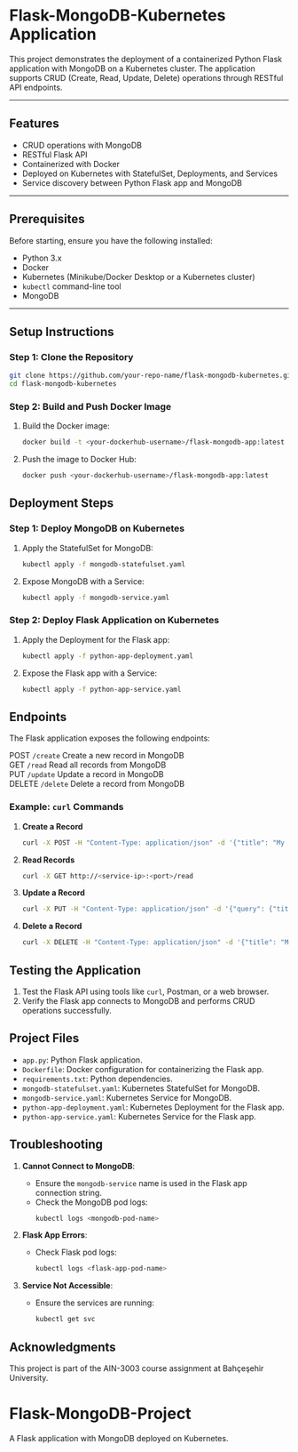 
# Flask-MongoDB-Kubernetes Application

This project demonstrates the deployment of a containerized Python Flask application with MongoDB on a Kubernetes cluster. The application supports CRUD (Create, Read, Update, Delete) operations through RESTful API endpoints.

---

## Features
- CRUD operations with MongoDB
- RESTful Flask API
- Containerized with Docker
- Deployed on Kubernetes with StatefulSet, Deployments, and Services
- Service discovery between Python Flask app and MongoDB

---

## Prerequisites
Before starting, ensure you have the following installed:
- Python 3.x
- Docker
- Kubernetes (Minikube/Docker Desktop or a Kubernetes cluster)
- `kubectl` command-line tool
- MongoDB

---

## Setup Instructions

### Step 1: Clone the Repository
```bash
git clone https://github.com/your-repo-name/flask-mongodb-kubernetes.git
cd flask-mongodb-kubernetes
```

### Step 2: Build and Push Docker Image
1. Build the Docker image:
    ```bash
    docker build -t <your-dockerhub-username>/flask-mongodb-app:latest .
    ```
2. Push the image to Docker Hub:
    ```bash
    docker push <your-dockerhub-username>/flask-mongodb-app:latest
    ```



## Deployment Steps

### Step 1: Deploy MongoDB on Kubernetes
1. Apply the StatefulSet for MongoDB:
    ```bash
    kubectl apply -f mongodb-statefulset.yaml
    ```
2. Expose MongoDB with a Service:
    ```bash
    kubectl apply -f mongodb-service.yaml
    ```

### Step 2: Deploy Flask Application on Kubernetes
1. Apply the Deployment for the Flask app:
    ```bash
    kubectl apply -f python-app-deployment.yaml
    ```
2. Expose the Flask app with a Service:
    ```bash
    kubectl apply -f python-app-service.yaml
    ```


## Endpoints
The Flask application exposes the following endpoints:

 POST    `/create`   Create a new record in MongoDB      
 GET     `/read`     Read all records from MongoDB       
 PUT     `/update`   Update a record in MongoDB          
 DELETE  `/delete`   Delete a record from MongoDB        

### Example: `curl` Commands
1. **Create a Record**
    ```bash
    curl -X POST -H "Content-Type: application/json" -d '{"title": "My Book", "author": "John Doe"}' http://<service-ip>:<port>/create
    ```
2. **Read Records**
    ```bash
    curl -X GET http://<service-ip>:<port>/read
    ```
3. **Update a Record**
    ```bash
    curl -X PUT -H "Content-Type: application/json" -d '{"query": {"title": "My Book"}, "update": {"author": "Jane Doe"}}' http://<service-ip>:<port>/update
    ```
4. **Delete a Record**
    ```bash
    curl -X DELETE -H "Content-Type: application/json" -d '{"title": "My Book"}' http://<service-ip>:<port>/delete
    ```



## Testing the Application
1. Test the Flask API using tools like `curl`, Postman, or a web browser.
2. Verify the Flask app connects to MongoDB and performs CRUD operations successfully.



## Project Files
- `app.py`: Python Flask application.
- `Dockerfile`: Docker configuration for containerizing the Flask app.
- `requirements.txt`: Python dependencies.
- `mongodb-statefulset.yaml`: Kubernetes StatefulSet for MongoDB.
- `mongodb-service.yaml`: Kubernetes Service for MongoDB.
- `python-app-deployment.yaml`: Kubernetes Deployment for the Flask app.
- `python-app-service.yaml`: Kubernetes Service for the Flask app.



## Troubleshooting
1. **Cannot Connect to MongoDB**:
   - Ensure the `mongodb-service` name is used in the Flask app connection string.
   - Check the MongoDB pod logs:
     ```bash
     kubectl logs <mongodb-pod-name>
     ```

2. **Flask App Errors**:
   - Check Flask pod logs:
     ```bash
     kubectl logs <flask-app-pod-name>
     ```

3. **Service Not Accessible**:
   - Ensure the services are running:
     ```bash
     kubectl get svc
     ```


## Acknowledgments
This project is part of the AIN-3003 course assignment at Bahçeşehir University.

# Flask-MongoDB-Project
A Flask application with MongoDB deployed on Kubernetes.

